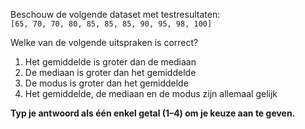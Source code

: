 Beschouw de volgende dataset met testresultaten:  
`[65, 70, 70, 80, 85, 85, 85, 90, 95, 98, 100]`

Welke van de volgende uitspraken is correct?

1. Het gemiddelde is groter dan de mediaan  
2. De mediaan is groter dan het gemiddelde  
3. De modus is groter dan het gemiddelde  
4. Het gemiddelde, de mediaan en de modus zijn allemaal gelijk

**Typ je antwoord als één enkel getal (1–4) om je keuze aan te geven.**
